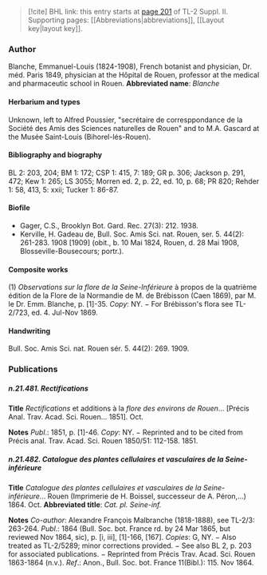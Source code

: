 > [!cite] BHL link: this entry starts at [page 201](https://www.biodiversitylibrary.org/page/33265398) of TL-2 Suppl. II.
> Supporting pages: [[Abbreviations|abbreviations]], [[Layout key|layout key]].

### Author

Blanche, Emmanuel-Louis (1824-1908), French botanist and physician, Dr. méd. Paris 1849, physician at the Hôpital de Rouen, professor at the medical and pharmaceutic school in Rouen. 
**Abbreviated name**: *Blanche*

#### Herbarium and types

Unknown, left to Alfred Poussier, "secrétaire de corresppondance de la Société des Amis des Sciences naturelles de Rouen" and to M.A. Gascard at the Musée Saint-Louis (Bihorel-lés-Rouen).

#### Bibliography and biography

BL 2: 203, 204; BM 1: 172; CSP 1: 415, 7: 189; GR p. 306; Jackson p. 291, 472; Kew 1: 265; LS 3055; Morren ed. 2, p. 22, ed. 10, p. 68; PR 820; Rehder 1: 58, 413, 5: xxii; Tucker 1: 86-87.

#### Biofile

- Gager, C.S., Brooklyn Bot. Gard. Rec. 27(3): 212. 1938.
- Kerville, H. Gadeau de, Bull. Soc. Amis Sci. nat. Rouen, ser. 5. 44(2): 261-283. 1908 \[1909\] (obit., b. 10 Mai 1824, Rouen, d. 28 Mai 1908, Blosseville-Bousecours; portr.).

#### Composite works

(1) *Observations sur la flore de la Seine-Inférieure* à propos de la quatrième édition de la Flore de la Normandie de M. de Brébisson (Caen 1869), par M. le Dr. Emm. Blanche, p. \[1\]-35. *Copy*: NY. − For Brébisson's flora see TL-2/723, ed. 4. Jul-Nov 1869.

#### Handwriting

Bull. Soc. Amis Sci. nat. Rouen sér. 5. 44(2): 269. 1909.

### Publications

##### n.21.481. Rectifications

**Title**
*Rectifications* et additions à la *flore des environs de Rouen*... \[Précis Anal. Trav. Acad. Sci. Rouen... 1851\]. Oct.

**Notes**
*Publ*.: 1851, p. \[1\]-46. *Copy*: NY. − Reprinted and to be cited from Précis anal. Trav. Acad. Sci. Rouen 1850/51: 112-158. 1851.

##### n.21.482. Catalogue des plantes cellulaires et vasculaires de la Seine-inférieure

**Title**
*Catalogue des plantes cellulaires et vasculaires de la Seine-inférieure*... Rouen (Imprimerie de H. Boissel, successeur de A. Péron,...) 1864. Oct.
**Abbreviated title**: *Cat. pl. Seine-inf.*

**Notes**
*Co-author*: Alexandre François Malbranche (1818-1888), see TL-2/3: 263-264.
*Publ*.: 1864 (Bull. Soc. bot. France rd. by 24 Mar 1865, but reviewed Nov 1864, sic), p. \[i, iii\], \[1\]-166, \[167\]. *Copies*: G, NY. − Also treated as TL-2/5289; minor corrections provided. − See also BL 2, p. 203 for associated publications. − Reprinted from Précis Trav. Acad. Sci. Rouen 1863-1864 (n.v.).
*Ref*.: Anon., Bull. Soc. bot. France 11(Bibl.): 115. Nov 1864.

